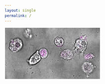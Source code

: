 ```yaml
---
layout: single
permalink: /
---
```


![Acanthamoebae harboring chlamydiae](/assets/images/pic3.jpg "Acanthamoebae harboring chlamydiae")

